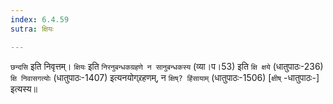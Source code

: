 ```yaml
---
index: 6.4.59
sutra: क्षियः

---
```

   `छन्दसि` इति निवृत्तम्। `क्षियः` इति `निरनुबन्धकग्रहणे न सानुबन्धकस्य` (व्या।प।53) इति `क्षि क्षये` (धातुपाठः-236) `क्षि निवासगत्योः` (धातुपाठः-1407) इत्यनयोग्र्रहणम्, न `क्षिष्? हिंसायाम्` (धातुपाठः-1506) [`क्षीष्` -धातुपाठः-] इत्यस्य॥
